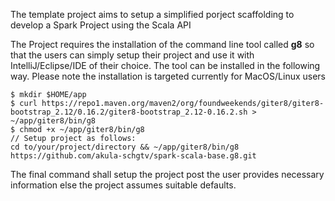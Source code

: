The template project aims to setup a simplified porject scaffolding to develop a Spark Project using the Scala API



The Project requires the installation of the command line tool called **g8** so that the users can simply setup their project
and use it with IntelliJ/Eclipse/IDE of their choice.
The tool can be installed in the following way. Please note the installation is targeted currently for MacOS/Linux users

```
$ mkdir $HOME/app
$ curl https://repo1.maven.org/maven2/org/foundweekends/giter8/giter8-bootstrap_2.12/0.16.2/giter8-bootstrap_2.12-0.16.2.sh > ~/app/giter8/bin/g8
$ chmod +x ~/app/giter8/bin/g8
// Setup project as follows:
cd to/your/project/directory && ~/app/giter8/bin/g8 https://github.com/akula-schgtv/spark-scala-base.g8.git
```

The final command shall setup the project post the user provides necessary information else the project assumes suitable defaults.

